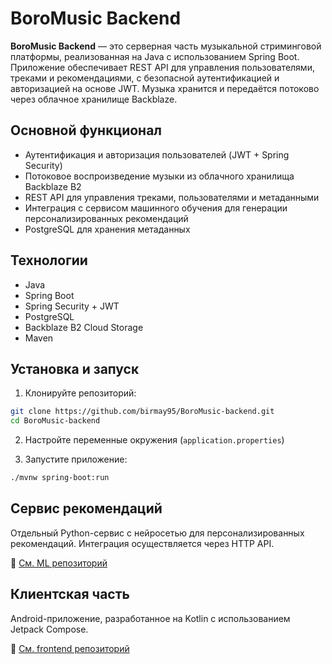 # BoroMusic Backend

**BoroMusic Backend** — это серверная часть музыкальной стриминговой платформы, реализованная на Java с использованием Spring Boot. Приложение обеспечивает REST API для управления пользователями, треками и рекомендациями, с безопасной аутентификацией и авторизацией на основе JWT. Музыка хранится и передаётся потоково через облачное хранилище Backblaze.

## Основной функционал

- Аутентификация и авторизация пользователей (JWT + Spring Security)
- Потоковое воспроизведение музыки из облачного хранилища Backblaze B2
- REST API для управления треками, пользователями и метаданными
- Интеграция с сервисом машинного обучения для генерации персонализированных рекомендаций
- PostgreSQL для хранения метаданных

## Технологии

- Java
- Spring Boot
- Spring Security + JWT
- PostgreSQL
- Backblaze B2 Cloud Storage
- Maven

## Установка и запуск

1. Клонируйте репозиторий:

```bash
git clone https://github.com/birmay95/BoroMusic-backend.git
cd BoroMusic-backend
```

2. Настройте переменные окружения (`application.properties`)

3. Запустите приложение:

```bash
./mvnw spring-boot:run
```

## Сервис рекомендаций

Отдельный Python-сервис с нейросетью для персонализированных рекомендаций. Интеграция осуществляется через HTTP API.

📎 [См. ML репозиторий](https://github.com/birmay95/BoroMusic-ml)

## Клиентская часть

Android-приложение, разработанное на Kotlin с использованием Jetpack Compose.

📎 [См. frontend репозиторий](https://github.com/birmay95/BoroMusic-frontend)

